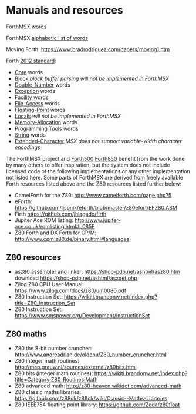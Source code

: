 # Manuals and resources

ForthMSX [words](words.md)

ForthMSX [alphabetic list of words](words.md#alphabetic-list-of-words)

Moving Forth: <https://www.bradrodriguez.com/papers/moving1.htm>

Forth [2012 standard](https://forth-standard.org/standard/words):

- [Core](https://forth-standard.org/standard/core) words
- [Block](https://forth-standard.org/standard/block) *block buffer parsing will not be implemented in ForthMSX*
- [Double-Number](https://forth-standard.org/standard/double) words
- [Exception](https://forth-standard.org/standard/exception) words
- [Facility](https://forth-standard.org/standard/facility) words
- [File-Access](https://forth-standard.org/standard/file) words
- [Floating-Point](https://forth-standard.org/standard/float) words
- [Locals](https://forth-standard.org/standard/locals) *will not be implemented in ForthMSX*
- [Memory-Allocation](https://forth-standard.org/standard/memory) words
- [Programming Tools](https://forth-standard.org/standard/tools) words
- [String](https://forth-standard.org/standard/string) words
- [Extended-Character](https://forth-standard.org/standard/xchar) *MSX does not support variable-width character encodings*

The ForthMSX project and [Forth500](https://github.com/Robert-van-Engelen/Forth500)
[Forth850](https://github.com/Robert-van-Engelen/Forth850) benefit from the
work done by many others to offer inspiration, but the system does not include
licensed code of the following implementations or any other implementation not
listed here.  Some parts of ForthMSX are derived from freely available Forth
resources listed above and the Z80 resources listed further below:

- CamelForth for the Z80: <http://www.camelforth.com/page.php?5>
- eForth: <https://github.com/lispnik/eforth/blob/master/z80efort/EFZ80.ASM>
- Firth <https://github.com/jhlagado/firth>
- Jupiter Ace ROM listing: <http://www.jupiter-ace.co.uk/romlisting.html#L085F>
- Z80 Forth and DX Forth for CP/M: <http://www.cpm.z80.de/binary.html#languages>

## Z80 resources

- asz80 assembler and linker: <https://shop-pdp.net/ashtml/asz80.htm> download <https://shop-pdp.net/ashtml/asxget.php>
- Zilog Z80 CPU User Manual: <https://www.zilog.com/docs/z80/um0080.pdf>
- Z80 Instruction Set: <https://wikiti.brandonw.net/index.php?title=Z80_Instruction_Set>
- Z80 Instruction Set: <https://www.smspower.org/Development/InstructionSet>

## Z80 maths

- Z80 the 8-bit number cruncher: <http://www.andreadrian.de/oldcpu/Z80_number_cruncher.html>
- Z80 integer math routines: <http://map.grauw.nl/sources/external/z80bits.html>
- Z80 bits (integer math routines): <https://wikiti.brandonw.net/index.php?title=Category:Z80_Routines:Math>
- Z80 advanced math: <http://z80-heaven.wikidot.com/advanced-math>
- Z80 classic maths libraries: <https://github.com/z88dk/z88dk/wiki/Classic--Maths-Libraries>
- Z80 IEEE754 floating point library: <https://github.com/Zeda/z80float>
